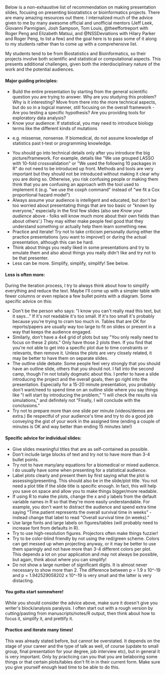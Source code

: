 Below is a non-exhaustive list of recommendation on making presentation slides, focusing on 
presenting biostatistics or bioinformatics projects. There are many amazing resources out there. I internalized much
of the advice given to me by many awesome official and unofficial mentors (Jeff Leek, Giovanni
Parmigiani, Josh Sampson, Tom Louis, @theeffortreport with Roger Peng and Elizabeth Matsui, and
@NSSDeviations with Hilary Parker and Roger Peng, to list a few) and the goal here is to
pass some of it along to my students rather than to come up with a comprehensive list.

My students tend to be from Biostatistics and Bioinformatics, so their projects involve both
scientific and statistical or computational aspects. This presents additional challenges,
given both the interdisciplinary nature of the work and the potential audiences.

#### Major guiding principles:

* Build the entire presentation by starting from the general scientific question you are trying 
to answer. Why are you studying this problem? Why is it interesting? Move from there into
the more technical aspects, but do so in a logical manner, still focusing on the
overall framework - Are you testing a specific hypothesis? Are you providing tools for exploratory
data analysis?
* Know your audience: If statistical, you may need to introduce biology terms like the different kinds of mutations
- e.g. missense, nonsense. If biomedical, do not assume knowledge of statistics past t-test or programming knowledge.
* You should go into technical details only after you introduce the big picture/framework. For example,
details like "We use grouped LASSO with 10-fold crossvalidation" or "We used the following
10 packages in R" do not need to be introduced up front. Methods and tools are very important but they should
not be introduced without making it clear why you are doing so. Otherwise, you risk confusing people or making them
think that you are confusing an approach with the tool used to implement it (e.g. "we use the coxph command" instead
of "we fit a Cox proportional hazard model")
* Always assume your audience is intelligent and educated, but don't be too worried about presentating things that
are too basic or "known by everyone," especially in the first few slides (also see _Know your audience_ above - folks
will know much more about their own fields than about others'.) They may either make people feel good that they
understand something or actually help them learn something new.
* Practice and iterate! Try not to take criticism personally during either the practice presentations (you want to improve!)
or during the actual presentation, although this can be hard.
* Think about things you really liked in some presentations and try to emulate them and also about things you really didn't like
and try not to be that presenter.
* Less can be more. Simplify, simplify, simplify! See below.

#### Less is often more:

During the iteration process, I try to always think about how to simplify everything and reduce the text. Maybe I'll
come up with a simpler table with fewer columns or even replace a few bullet points with a diagram. Some specific advice on this:
* Don't be the person who says: "I know you can't really read this text, but it says..." If it's not readable it's too small.
If it's too small it's probably because you're trying to cram too much in. Tables that are OK for reports/papers are usually
way too large to fit on slides or present in a way that keeps the audience engaged.
* Similarly, don't have a 4x4 grid of plots but say "You only really need to focus on these 2 plots." Only have those 2 plots then.
If you find that you're not able to get into a specific plot due to time constraints or relevants, then remove it.
Unless the plots are very closely related, it may be better to have them on separate slides.
* The outline slide debate: Some people feel very strongly that you should have an outline slide, others that you should not.
I fall into the second camp, though I'm not totally dogmatic about this. I prefer to have a slide introducing the project and the 
overall goals, then go right into the presentation. Especially for a 15-20 minute presentation, you probably don't want/need
to spend time on an outline slide where you say things like "I will start by introducing the problem," "I will check the results
via simulations," and definitely not "Finally, I will conclude with the conclusions."
* Try not to prepare more than one slide per minute (videos/demos are extra.) Be respectful of your audience's time and try to 
do a good job conveying the gist of your work in the assigned time (ending a couple of minutes is OK and way better than
ending 15 minutes late!)

#### Specific advice for individual slides:

* Give slides meaningful titles that are as self-contained as possible.
* Don't include large blocks of text and try not to have more than 3-4 bullet points. 
* Try not to have many/any equations for a biomedical or mixed audience. I do usually have some when presenting
for a statistical audience.
* Label plots clearly and present them by first saying what the plot is assessing/presenting. This should 
also be in the slide/plot title. You not need a plot title if the slide title is specific enough. In fact, this 
will help you save on space and allow you to make things bigger/more readable. 
* If using R to make the plots, change the x and y labels from the default variable names in R so that they're more easily understandable. 
For example, you don't want to distract the audience and spend extra time saying "Time.patient represents the overall survival time in weeks" - 
instead change that label to read "Overall survival time (in weeks)."
* Use large fonts and large labels on figures/tables (will probably need to increase font from defaults in R).
* Try to use high-resolution figures. Projectors often make things fuzzier!
* Try to be color-blind friendly by not using the red/green scheme. Colors can get messed up when projecting anyway, or
it may be better to use them sparingly and not have more than 3-4 different colors per plot. This depends a lot on your
application and may not always be possible, but again, think about where you can simplify!
* Do not show a large number of significant digits. It is almost never necessary to show more than 2. The difference
between p = 1.9 x 10^-19 and p = 1.942529058202 x 10^-19 is very small and the latter is very distacting.

#### You gotta start somewhere!

While you should consider the advice above, make sure it doesn't give you writer's block/analysis paralysis. I often
start out with a rough version by cutting/pasting from manuscripts/notes/R output, then think about how to focus it,
simplify it, and prettify it.

#### Practice and iterate many times!

This was already stated before, but cannot be overstated. It depends on the stage of your career and the type of talk as well,
of course (update to small group, final presentation for your degree, job interview etc), but in general it is very important.
Only by practicing can you that you are belaboring some things or that certain plots/tables don't fit in in their current form.
Make sure you give yourself enough lead time to be able to do this.




